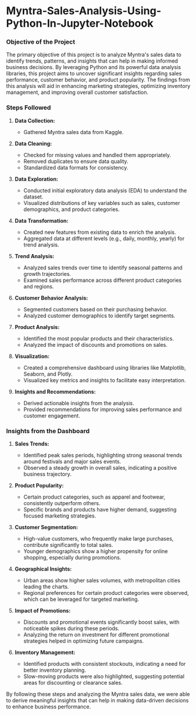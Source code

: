 # Myntra-Sales-Analysis-Using-Python-In-Jupyter-Notebook

### Objective of the Project

The primary objective of this project is to analyze Myntra's sales data to identify trends, patterns, and insights that can help in making informed business decisions. By leveraging Python and its powerful data analysis libraries, this project aims to uncover significant insights regarding sales performance, customer behavior, and product popularity. The findings from this analysis will aid in enhancing marketing strategies, optimizing inventory management, and improving overall customer satisfaction.

### Steps Followed

1. **Data Collection:**
   - Gathered Myntra sales data from Kaggle.

2. **Data Cleaning:**
   - Checked for missing values and handled them appropriately.
   - Removed duplicates to ensure data quality.
   - Standardized data formats for consistency.

3. **Data Exploration:**
   - Conducted initial exploratory data analysis (EDA) to understand the dataset.
   - Visualized distributions of key variables such as sales, customer demographics, and product categories.

4. **Data Transformation:**
   - Created new features from existing data to enrich the analysis.
   - Aggregated data at different levels (e.g., daily, monthly, yearly) for trend analysis.

5. **Trend Analysis:**
   - Analyzed sales trends over time to identify seasonal patterns and growth trajectories.
   - Examined sales performance across different product categories and regions.

6. **Customer Behavior Analysis:**
   - Segmented customers based on their purchasing behavior.
   - Analyzed customer demographics to identify target segments.

7. **Product Analysis:**
   - Identified the most popular products and their characteristics.
   - Analyzed the impact of discounts and promotions on sales.

8. **Visualization:**
   - Created a comprehensive dashboard using libraries like Matplotlib, Seaborn, and Plotly.
   - Visualized key metrics and insights to facilitate easy interpretation.

9. **Insights and Recommendations:**
   - Derived actionable insights from the analysis.
   - Provided recommendations for improving sales performance and customer engagement.

### Insights from the Dashboard

1. **Sales Trends:**
   - Identified peak sales periods, highlighting strong seasonal trends around festivals and major sales events.
   - Observed a steady growth in overall sales, indicating a positive business trajectory.

2. **Product Popularity:**
   - Certain product categories, such as apparel and footwear, consistently outperform others.
   - Specific brands and products have higher demand, suggesting focused marketing strategies.

3. **Customer Segmentation:**
   - High-value customers, who frequently make large purchases, contribute significantly to total sales.
   - Younger demographics show a higher propensity for online shopping, especially during promotions.

4. **Geographical Insights:**
   - Urban areas show higher sales volumes, with metropolitan cities leading the charts.
   - Regional preferences for certain product categories were observed, which can be leveraged for targeted marketing.

5. **Impact of Promotions:**
   - Discounts and promotional events significantly boost sales, with noticeable spikes during these periods.
   - Analyzing the return on investment for different promotional strategies helped in optimizing future campaigns.

6. **Inventory Management:**
   - Identified products with consistent stockouts, indicating a need for better inventory planning.
   - Slow-moving products were also highlighted, suggesting potential areas for discounting or clearance sales.

By following these steps and analyzing the Myntra sales data, we were able to derive meaningful insights that can help in making data-driven decisions to enhance business performance.
